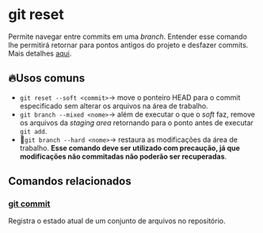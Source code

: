 # git reset

Permite navegar entre commits em uma _branch_. Entender esse comando lhe permitirá retornar para pontos antigos do projeto e desfazer commits. Mais detalhes [aqui](https://git-scm.com/book/pt-br/v2/Git-Tools-Reset-Demystified).

## 🔥Usos comuns
- `git reset --soft <commit>`-> move o ponteiro HEAD para o commit especificado sem alterar os arquivos na área de trabalho.
- `git branch --mixed <nome>`-> além de executar o que o _soft_ faz, remove os arquivos da _staging area_ retornando para o ponto antes de executar `git add`.
- 🚨`git branch --hard <nome>`-> restaura as modificações da área de trabalho. <b>Esse comando deve ser utilizado com precaução, já que modificações não commitadas não poderão ser recuperadas</b>. 

## Comandos relacionados
### [git commit](https://github.com/viniirbr/github-tutorial/blob/main/Comandos%20Essenciais/git-commit.md)
Registra o estado atual de um conjunto de arquivos no repositório.

